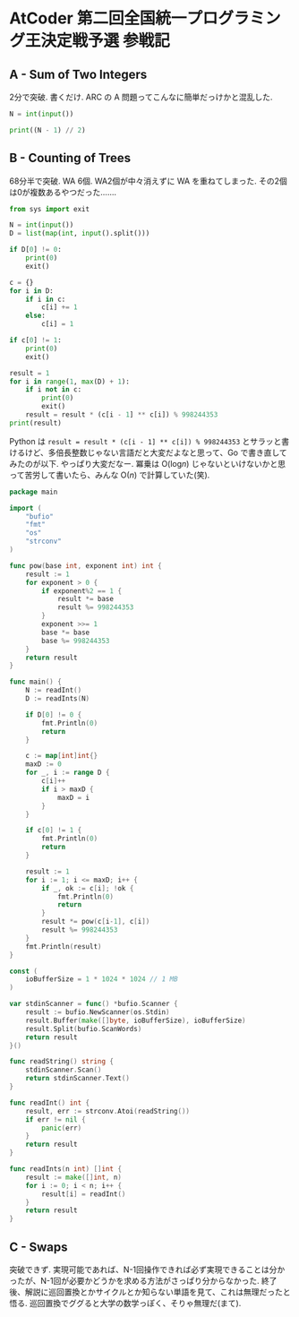 # AtCoder 第二回全国統一プログラミング王決定戦予選 参戦記

## A - Sum of Two Integers

2分で突破. 書くだけ. ARC の A 問題ってこんなに簡単だっけかと混乱した.

```python
N = int(input())

print((N - 1) // 2)
```

## B - Counting of Trees

68分半で突破. WA 6個. WA2個が中々消えずに WA を重ねてしまった. その2個は0が複数あるやつだった…….

```python
from sys import exit

N = int(input())
D = list(map(int, input().split()))

if D[0] != 0:
    print(0)
    exit()

c = {}
for i in D:
    if i in c:
        c[i] += 1
    else:
        c[i] = 1

if c[0] != 1:
    print(0)
    exit()

result = 1
for i in range(1, max(D) + 1):
    if i not in c:
        print(0)
        exit()
    result = result * (c[i - 1] ** c[i]) % 998244353
print(result)
```

Python は `result = result * (c[i - 1] ** c[i]) % 998244353` とサラッと書けるけど、多倍長整数じゃない言語だと大変だよなと思って、Go で書き直してみたのが以下. やっぱり大変だなー. 冪乗は O(log*n*) じゃないといけないかと思って苦労して書いたら、みんな O(*n*) で計算していた(笑).

```go
package main

import (
	"bufio"
	"fmt"
	"os"
	"strconv"
)

func pow(base int, exponent int) int {
	result := 1
	for exponent > 0 {
		if exponent%2 == 1 {
			result *= base
			result %= 998244353
		}
		exponent >>= 1
		base *= base
		base %= 998244353
	}
	return result
}

func main() {
	N := readInt()
	D := readInts(N)

	if D[0] != 0 {
		fmt.Println(0)
		return
	}

	c := map[int]int{}
	maxD := 0
	for _, i := range D {
		c[i]++
		if i > maxD {
			maxD = i
		}
	}

	if c[0] != 1 {
		fmt.Println(0)
		return
	}

	result := 1
	for i := 1; i <= maxD; i++ {
		if _, ok := c[i]; !ok {
			fmt.Println(0)
			return
		}
		result *= pow(c[i-1], c[i])
		result %= 998244353
	}
	fmt.Println(result)
}

const (
	ioBufferSize = 1 * 1024 * 1024 // 1 MB
)

var stdinScanner = func() *bufio.Scanner {
	result := bufio.NewScanner(os.Stdin)
	result.Buffer(make([]byte, ioBufferSize), ioBufferSize)
	result.Split(bufio.ScanWords)
	return result
}()

func readString() string {
	stdinScanner.Scan()
	return stdinScanner.Text()
}

func readInt() int {
	result, err := strconv.Atoi(readString())
	if err != nil {
		panic(err)
	}
	return result
}

func readInts(n int) []int {
	result := make([]int, n)
	for i := 0; i < n; i++ {
		result[i] = readInt()
	}
	return result
}
```

## C - Swaps

突破できず. 実現可能であれば、N-1回操作できれば必ず実現できることは分かったが、N-1回が必要かどうかを求める方法がさっぱり分からなかった. 終了後、解説に巡回置換とかサイクルとか知らない単語を見て、これは無理だったと悟る. 巡回置換でググると大学の数学っぽく、そりゃ無理だ(まて).
